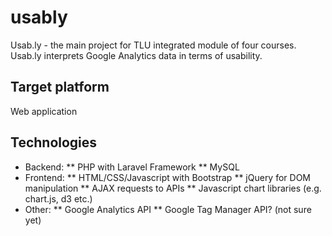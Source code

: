 # usably
Usab.ly - the main project for TLU integrated module of four courses. Usab.ly interprets Google Analytics data in terms of usability.

## Target platform
  Web application

## Technologies
* Backend:
  ** PHP with Laravel Framework
  ** MySQL
* Frontend:
  ** HTML/CSS/Javascript with Bootstrap
  ** jQuery for DOM manipulation
  ** AJAX requests to APIs
  ** Javascript chart libraries (e.g. chart.js, d3 etc.)
* Other:
  ** Google Analytics API
  ** Google Tag Manager API? (not sure yet)
